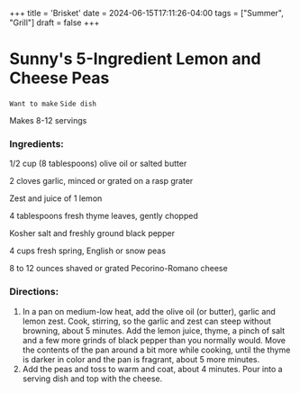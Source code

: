 +++
title = 'Brisket'
date = 2024-06-15T17:11:26-04:00
tags = ["Summer", "Grill"]
draft = false
+++
# Sunny's 5-Ingredient Lemon and Cheese Peas

`Want to make` `Side dish`

Makes 8-12 servings

### **Ingredients:**

1/2 cup (8 tablespoons) olive oil or salted butter

2 cloves garlic, minced or grated on a rasp grater

Zest and juice of 1 lemon 

4 tablespoons fresh thyme leaves, gently chopped 

Kosher salt and freshly ground black pepper 

4 cups fresh spring, English or snow peas 

8 to 12 ounces shaved or grated Pecorino-Romano cheese 

### **Directions:**

1. In a pan on medium-low heat, add the olive oil (or butter), garlic and lemon zest. Cook, stirring, so the garlic and zest can steep without browning, about 5 minutes. Add the lemon juice, thyme, a pinch of salt and a few more grinds of black pepper than you normally would. Move the contents of the pan around a bit more while cooking, until the thyme is darker in color and the pan is fragrant, about 5 more minutes.
2. Add the peas and toss to warm and coat, about 4 minutes. Pour into a serving dish and top with the cheese.
